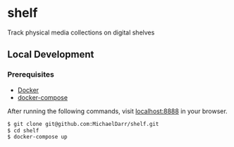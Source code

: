# shelf

Track physical media collections on digital shelves

## Local Development

### Prerequisites

* [Docker][docker]
* [docker-compose][docker-compose]

After running the following commands, visit [localhost:8888](http://localhost:8888/) in your browser.

```sh
$ git clone git@github.com:MichaelDarr/shelf.git
$ cd shelf
$ docker-compose up
```

[docker]: https://docs.docker.com/get-docker/
[docker-compose]: https://docs.docker.com/compose/install/
